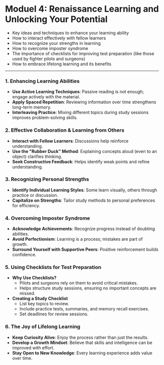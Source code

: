 # Moduel 4: Renaissance Learning and Unlocking Your Potential

- Key ideas and techniques to enhance your learning ability
- How to interact effectively with fellow learners
- How to recognize your strengths in learning
- How to overcome imposter syndrome
- The importance of checklists for improving test preparation (like those used by fighter pilots and surgeons)
- How to embrace lifelong learning and its benefits

---

### **1. Enhancing Learning Abilities**

- **Use Active Learning Techniques**: Passive reading is not enough; engage actively with the material.
- **Apply Spaced Repetition**: Reviewing information over time strengthens long-term memory.
- **Interleaving Practice**: Mixing different topics during study sessions improves problem-solving skills.

### **2. Effective Collaboration & Learning from Others**

- **Interact with Fellow Learners**: Discussions help reinforce understanding.
- **Use the "Rubber Duck" Method**: Explaining concepts aloud (even to an object) clarifies thinking.
- **Seek Constructive Feedback**: Helps identify weak points and refine understanding.

### **3. Recognizing Personal Strengths**

- **Identify Individual Learning Styles**: Some learn visually, others through practice or discussion.
- **Capitalize on Strengths**: Tailor study methods to personal preferences for efficiency.

### **4. Overcoming Imposter Syndrome**

- **Acknowledge Achievements**: Recognize progress instead of doubting abilities.
- **Avoid Perfectionism**: Learning is a process; mistakes are part of growth.
- **Surround Yourself with Supportive Peers**: Positive reinforcement builds confidence.

### **5.  Using Checklists for Test Preparation**

- **Why Use Checklists?**
  - Pilots and surgeons rely on them to avoid critical mistakes.
  - Helps structure study sessions, ensuring no important concepts are missed.
- **Creating a Study Checklist**
  - List key topics to review.
  - Include practice tests, summaries, and memory recall exercises.
  - Set deadlines for review sessions.

### **6. The Joy of Lifelong Learning**

- **Keep Curiosity Alive**: Enjoy the process rather than just the results.
- **Develop a Growth Mindset**: Believe that skills and intelligence can be improved with effort.
- **Stay Open to New Knowledge**: Every learning experience adds value over time.
